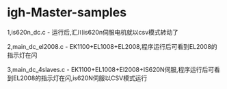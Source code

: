 # igh-Master-samples
1,is620n_dc.c - 运行后,汇川is620n伺服电机就以csv模式转动了

2,main_dc_el2008.c - EK1100+EL1008+EL2008,程序运行后可看到EL2008的指示灯在闪

3,main_dc_4slaves.c - EK1100+EL1008+El2008+IS620N伺服,程序运行后可看到EL2008的指示灯在闪,is620N伺服以CSV模式运行
